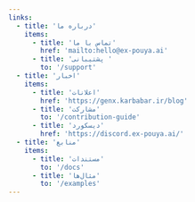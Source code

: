 ```yaml
---
links:
  - title: 'درباره ما'
    items:
      - title: 'تماس با ما'
        href: 'mailto:hello@ex-pouya.ai'
      - title: 'پشتیبانی '
        to: '/support'
  - title: 'اخبار'
    items:
      - title: 'اعلانات'
        href: 'https://genx.karbabar.ir/blog'
      - title: 'مشارکت'
        to: '/contribution-guide'
      - title: 'دیسکورد'
        href: 'https://discord.ex-pouya.ai/'
  - title: 'منابع'
    items:
      - title: 'مستندات'
        to: '/docs'
      - title: 'مثال‌ها'
        to: '/examples'
---
```

